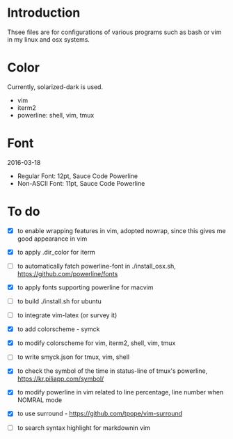 # Introduction
Thsee files are for configurations of various programs such as bash or vim in my linux and osx systems.

# Color
Currently, solarized-dark is used. 
* vim
* iterm2
* powerline: shell, vim, tmux

# Font
2016-03-18
* Regular Font: 12pt, Sauce Code Powerline
* Non-ASCII Font: 11pt, Sauce Code Powerline

# To do
- [x] to enable wrapping features in vim, adopted nowrap, since this gives me good appearance in vim
- [x] to apply .dir_color for iterm
- [ ] to automatically fatch powerline-font in ./install_osx.sh, https://github.com/powerline/fonts
- [x] to apply fonts supporting powerline for macvim
- [ ] to build ./install.sh for ubuntu
- [ ] to integrate vim-latex (or survey it)
- [x] to add colorscheme - symck
- [x] to modify colorscheme for vim, iterm2, shell, vim, tmux
- [ ] to write smyck.json for tmux, vim, shell
- [x] to check the symbol of the time in status-line of tmux's powerline, https://kr.piliapp.com/symbol/
- [x] to modify powerline in vim related to line percentage, line number when NOMRAL mode
- [x] to use surround - https://github.com/tpope/vim-surround
- [ ] to search syntax highlight for markdownin vim

